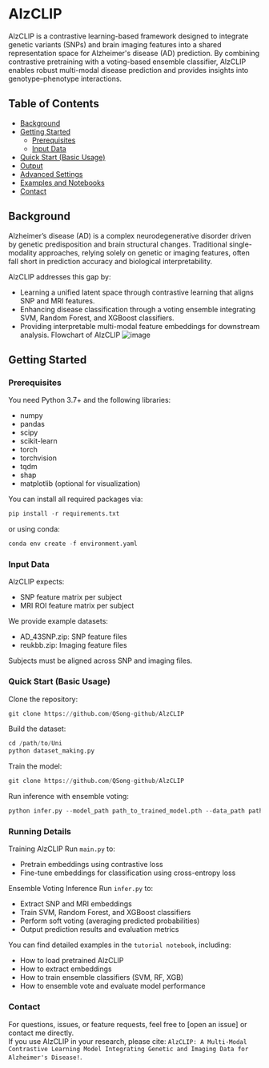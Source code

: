 # AlzCLIP

AlzCLIP is a contrastive learning-based framework designed to integrate genetic variants (SNPs) and brain imaging features into a shared representation space for Alzheimer's disease (AD) prediction. By combining contrastive pretraining with a voting-based ensemble classifier, AlzCLIP enables robust multi-modal disease prediction and provides insights into genotype–phenotype interactions.


## Table of Contents
- [Background](#background)
- [Getting Started](#getting-started)
  - [Prerequisites](#prerequisites)
  - [Input Data](#input-data)
- [Quick Start (Basic Usage)](#quick-start-basic-usage)
- [Output](#output)
- [Advanced Settings](#advanced-settings)
- [Examples and Notebooks](#examples-and-notebooks)
- [Contact](#contact)

## Background
Alzheimer’s disease (AD) is a complex neurodegenerative disorder driven by genetic predisposition and brain structural changes.
Traditional single-modality approaches, relying solely on genetic or imaging features, often fall short in prediction accuracy and biological interpretability.

AlzCLIP addresses this gap by:
* Learning a unified latent space through contrastive learning that aligns SNP and MRI features.
* Enhancing disease classification through a voting ensemble integrating SVM, Random Forest, and XGBoost classifiers.
* Providing interpretable multi-modal feature embeddings for downstream analysis.
Flowchart of AlzCLIP
![image](https://github.com/user-attachments/assets/c2c086c3-838a-49d3-9fac-2dbc96dbee2f)

## Getting Started
### Prerequisites
You need Python 3.7+ and the following libraries:
* numpy
* pandas
* scipy
* scikit-learn
* torch
* torchvision
* tqdm
* shap
* matplotlib (optional for visualization)

You can install all required packages via:
```python
pip install -r requirements.txt
```
or using conda:
```python
conda env create -f environment.yaml
```

### Input Data
AlzCLIP expects:
* SNP feature matrix per subject
* MRI ROI feature matrix per subject

We provide example datasets:
* AD_43SNP.zip: SNP feature files
* reukbb.zip: Imaging feature files

Subjects must be aligned across SNP and imaging files.


### Quick Start (Basic Usage)
Clone the repository:
```python
git clone https://github.com/QSong-github/AlzCLIP
```

Build the dataset:
```python
cd /path/to/Uni
python dataset_making.py
```

Train the model:
```python
git clone https://github.com/QSong-github/AlzCLIP
```

Run inference with ensemble voting:
```python
python infer.py --model_path path_to_trained_model.pth --data_path path_to_processed_data --output_dir ./output
```

### Running Details
Training AlzCLIP
Run `main.py` to:
* Pretrain embeddings using contrastive loss
* Fine-tune embeddings for classification using cross-entropy loss


Ensemble Voting Inference
Run `infer.py` to:
* Extract SNP and MRI embeddings
* Train SVM, Random Forest, and XGBoost classifiers
* Perform soft voting (averaging predicted probabilities)
* Output prediction results and evaluation metrics


You can find detailed examples in the `tutorial notebook`, including:
* How to load pretrained AlzCLIP
* How to extract embeddings
* How to train ensemble classifiers (SVM, RF, XGB)
* How to ensemble vote and evaluate model performance


### Contact
For questions, issues, or feature requests, feel free to [open an issue] or contact me directly.  
If you use AlzCLIP in your research, please cite:
`AlzCLIP: A Multi-Modal Contrastive Learning Model Integrating Genetic and Imaging Data for Alzheimer's Disease!`.


   
